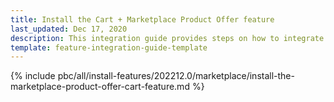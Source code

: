 ```yaml
---
title: Install the Cart + Marketplace Product Offer feature
last_updated: Dec 17, 2020
description: This integration guide provides steps on how to integrate the Marketplace Product Offer + Cart feature into a Spryker project.
template: feature-integration-guide-template
---
```


{% include pbc/all/install-features/202212.0/marketplace/install-the-marketplace-product-offer-cart-feature.md %} <!-- To edit, see /_includes/pbc/all/install-features/202212.0/marketplace/install-the-marketplace-product-offer-cart-feature.md -->
